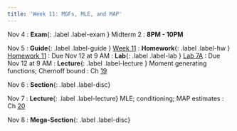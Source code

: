 ```yaml
---
title: 'Week 11: MGFs, MLE, and MAP'
---
```


Nov 4
: **Exam**{: .label .label-exam } Midterm 2
    : **8PM - 10PM**

Nov 5
: **Guide**{: .label .label-guide } [Week 11](/assets/guides/fall24/week11.pdf)
: **Homework**{: .label .label-hw } [Homework 11](http://prob140.datahub.berkeley.edu/hub/user-redirect/git-pull?repo=https://github.com/prob140/materials-fa24&branch=main&subPath=hw/Homework_11.ipynb)
    : Due Nov 12 at 9 AM
: **Lab**{: .label .label-lab } [Lab 7A](http://prob140.datahub.berkeley.edu/hub/user-redirect/git-pull?repo=https://github.com/prob140/materials-fa24&branch=main&subPath=lab/Lab_07.ipynb)
    : Due Nov 12 at 9 AM
: **Lecture**{: .label .label-lecture } Moment generating functions; Chernoff bound
    : Ch [19](http://prob140.org/textbook/content/Chapter_19/00_Distributions_of_Sums.html)

Nov 6
: **Section**{: .label .label-disc}

Nov 7
: **Lecture**{: .label .label-lecture} MLE; conditioning; MAP estimates
    : Ch [20](http://prob140.org/textbook/content/Chapter_20/00_Approaches_to_Estimation.html)

Nov 8
: **Mega-Section**{: .label .label-disc}
